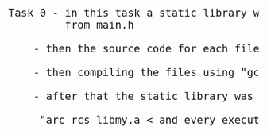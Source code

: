 <pre>
<span style="font-size: 1.5em;" Static libraries</span>

Task 0 - in this task a static library was created using function decleration
         from main.h <br>
	- then the source code for each file from functions declared in main.h<br> 
	- then compiling the files using "gcc -c <file name>" <br>
	- after that the static library was created using <br>
	 "arc rcs libmy.a < and every executable file >"
